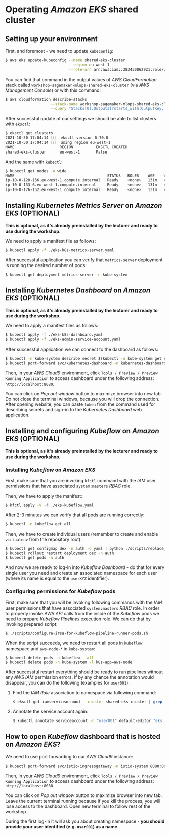 # Operating *Amazon EKS* shared cluster

## Setting up your environment

First, and foremost - we need to update `kubeconfig`:

```bash
$ aws eks update-kubeconfig --name shared-eks-cluster                                                 \
                            --region eu-west-1                                                        \
                            --role-arn arn:aws:iam::383430062921:role/workshop-sagemaker-mlops-...
```

You can find that command in the output values of *AWS CloudFormation* stack called
`workshop-sagemaker-mlops-shared-eks-cluster` (via *AWS Management Console*) or with this command:

```bash
$ aws cloudformation describe-stacks                                                                          \
                    --stack-name workshop-sagemaker-mlops-shared-eks-cluster                                  \
                    --query "Stacks[0].Outputs[?starts_with(OutputKey, 'SharedEKSClusterConfigCommand')]"
```

After successful update of our settings we should be able to list clusters with `eksctl`:

```bash
$ eksctl get clusters
2021-10-30 17:04:14 [ℹ]  eksctl version 0.70.0
2021-10-30 17:04:14 [ℹ]  using region eu-west-1
NAME                    REGION          EKSCTL CREATED
shared-eks-cluster      eu-west-1       False
```

And the same with `kubectl`:

```bash
$ kubectl get nodes -o wide
NAME                                         STATUS   ROLES    AGE    VERSION               INTERNAL-IP    ...
ip-10-0-120-136.eu-west-1.compute.internal   Ready    <none>   131m   v1.21.4-eks-033ce7e   10.0.120.136   ...
ip-10-0-133-6.eu-west-1.compute.internal     Ready    <none>   131m   v1.21.4-eks-033ce7e   10.0.133.6     ...
ip-10-0-176-152.eu-west-1.compute.internal   Ready    <none>   131m   v1.21.4-eks-033ce7e   10.0.176.152   ...
```

## Installing *Kubernetes Metrics Server* on *Amazon EKS* (**OPTIONAL**)

**This is optional, as it's already preinstalled by the lecturer and ready to use during the workshop**.

We need to apply a manifest file as follows:

```bash
$ kubectl apply -f ./eks-k8s-metrics-server.yaml
```

After successful application you can verify that `metrics-server` deployment is running the desired number of pods:

```bash
$ kubectl get deployment metrics-server -n kube-system
```

## Installing *Kubernetes Dashboard* on *Amazon EKS* (**OPTIONAL**)

**This is optional, as it's already preinstalled by the lecturer and ready to use during the workshop**.

We need to apply a manifest files as follows:

```bash
$ kubectl apply -f ./eks-k8s-dashboard.yaml
$ kubectl apply -f ./eks-admin-service-account.yaml
```

After successful application we can connect to the dashboard as follows:

```bash
$ kubectl -n kube-system describe secret $(kubectl -n kube-system get secret | grep eks-admin | awk '{print $1}')
$ kubectl port-forward svc/kubernetes-dashboard -n kubernetes-dashboard 8080:80
```

Then, in your *AWS Cloud9* environment, click `Tools / Preview / Preview Running Application` to access dashboard
under the following address: `http://localhost:8080`.

You can click on *Pop out window* button to maximize browser into new tab. Do not close the terminal windows, because
you will drop the connection. After opening website, you can paste `token` from the command used for describing secrets
and sign-in to the *Kubernetes Dashboard* web application.

## Installing and configuring *Kubeflow* on *Amazon EKS* (**OPTIONAL**)

**This is optional, as it's already preinstalled by the lecturer and ready to use during the workshop**.

### Installing *Kubeflow* on *Amazon EKS*

First, make sure that you are invoking `kfctl` command with the *IAM* user permissions that have associated
`system:masters` *RBAC* role.

Then, we have to apply the manifest:

```bash
$ kfctl apply -V -f ./eks-kubeflow.yaml
```

After 2-3 minutes we can verify that all pods are running correctly:

```bash
$ kubectl -n kubeflow get all
```

Then, we have to create individual users (remember to create and enable `virtualenv` from the repository root):

```bash
$ kubectl get configmap dex -n auth -o yaml | python ./scripts/replace_static_passwords.py | kubectl replace -f -
$ kubectl rollout restart deployment dex -n auth
$ kubectl get pods -n auth
```

And now we are ready to log-in into *Kubeflow Dashboard* - do that for every single user you need and create an
associated namespace for each user (where its name is equal to the `userXYZ` identifier).

### Configuring permissions for *Kubeflow* pods

First, make sure that you will be invoking following commands with the *IAM* user permissions that have associated
`system:masters` *RBAC* role. In order to properly invoke *AWS API* calls from the inside of the *Kubeflow* pods we
need to prepare *Kubeflow Pipelines* execution role. We can do that by invoking prepared script:

```bash
$ ./scripts/configure-irsa-for-kubeflow-pipeline-runner-pods.sh
```

When the script succeeds, we need to restart all pods in `kubeflow` namespace and `aws-node-*` in `kube-system`:

```bash
$ kubectl delete pods -n kubeflow --all
$ kubectl delete pods -n kube-system -l k8s-app=aws-node
```

After successful restart everything should be ready to run pipelines without any *AWS IAM* permission errors. If by any
chance the annotation would disappear, you can do the following (examples for `user001`):

1. Find the *IAM Role* association to namespace via following command:
   ```bash
   $ eksctl get iamserviceaccount --cluster shared-eks-cluster | grep user001
   ```
2. Annotate the service account again:
   ```bash
   $ kubectl annotate serviceaccount -n "user001" default-editor "eks.amazonaws.com/role-arn=<ROLE_ARN_FROM_ABOVE>"
   ```

## How to open *Kubeflow* dashboard that is hosted on *Amazon EKS*?

We need to use port forwarding to our *AWS Cloud9* instance:

```bash
$ kubectl port-forward svc/istio-ingressgateway -n istio-system 8080:80
```

Then, in your *AWS Cloud9* environment, click `Tools / Preview / Preview Running Application` to access dashboard
under the following address: `http://localhost:8080`

You can click on *Pop out window* button to maximize browser into new tab. Leave the current terminal running because
if you kill the process, you will lose access to the dashboard. Open new terminal to follow rest of the workshop.

During the first log-in it will ask you about creating namespace - **you should provide your user identified (e.g.
`user001`) as a name**.
